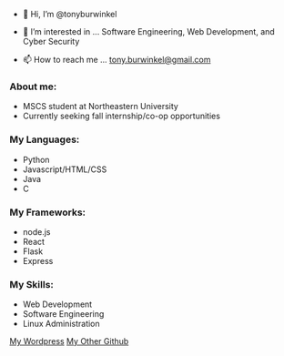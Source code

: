 - 👋 Hi, I’m @tonyburwinkel
- 👀 I’m interested in ... Software Engineering, Web Development, and Cyber Security

- 📫 How to reach me ... tony.burwinkel@gmail.com

### About me:
* MSCS student at Northeastern University
* Currently seeking fall internship/co-op opportunities

### My Languages:
* Python
* Javascript/HTML/CSS
* Java
* C

### My Frameworks:
* node.js
* React
* Flask
* Express

### My Skills:
* Web Development
* Software Engineering
* Linux Administration

[My Wordpress](https://burwinkela.sites.northeastern.edu/)
[My Other Github](https://github.khoury.northeastern.edu/tonyburwinkel)

<!---
tonyburwinkel/tonyburwinkel is a ✨ special ✨ repository because its `README.md` (this file) appears on your GitHub profile.
You can click the Preview link to take a look at your changes.
--->
